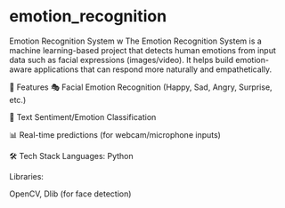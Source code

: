 # emotion_recognition
Emotion Recognition System
w
The Emotion Recognition System is a machine learning-based project that detects human emotions from input data such as facial expressions (images/video). It helps build emotion-aware applications that can respond more naturally and empathetically.

🚀 Features
🎭 Facial Emotion Recognition (Happy, Sad, Angry, Surprise, etc.)


📄 Text Sentiment/Emotion Classification

📊 Real-time predictions (for webcam/microphone inputs)


🛠️ Tech Stack
Languages: Python

Libraries:

OpenCV, Dlib (for face detection)

